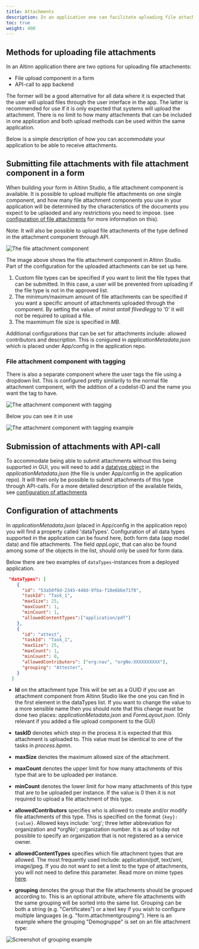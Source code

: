 ```yaml
---
title: Attachments
description: In an application one can facilitate uploading file attachments both via GUI and API.
toc: true
weight: 400
---
```


## Methods for uploading file attachments

In an Altinn application there are two options for uploading file attachments:

- File upload component in a form
- API-call to app backend

The former will be a good alternative for all data where it is expected that the user will upload files through the user interface in the app.
The latter is recommended for use if it is only expected that systems will upload the attachment.
There is no limit to how many attachments that can be included in one application
and both upload methods can be used within the same application.

Below is a simple description of how you can accommodate your application to be able to receive attachments.

## Submitting file attachments with file attachment component in a form

When building your form in Altinn Studio, a file attachment component is available.
It is possible to upload multiple file attachments on one single component, and how many file attachment components
you use in your application will be determined by the characteristics of the documents you expect to be uplaoded
and any restrictions you need to impose.
(see [configuration of file attachments](#submission-of-attachments-with-API-call) for more information on this).

Note: It will also be possible to upload file attachments of the type defined in the attachment component through API.

![The file attachment component](vedleggskom.png "The file attachment component")

The image above shows the file attachment component in Altinn Studio.
Part of the configuration for the uploaded attachments can be set up here.

1. Custom file types can be specified if you want to limit the file types that can be submitted.
In this case, a user will be prevented from uploading if the file type is not in the approved list.
2. The minimum/maximum amount of file attachments can be specified if you want a specific amount of attachments uploaded through the component.
By setting the value of _minst antall filvedlegg_ to '0' it will not be required to upload a file.
3. The maxmimum file size is specified in _MB_.

Additional configurations that can be set for attachments include: allowed contributors and description.
This is conigured in _applicationMetadata.json_ which is placed under App/config in the application repo.

### File attachment component with tagging
There is also a separate component where the user tags the file using a dropdown list.
This is configured pretty similarily to the normal file attachment component, with the addition of a codelist-ID and the name
you want the tag to have.

![The attachment component with tagging](vedleggsmerkekom.png "The attachment component with tagging")


Below you can see it in use

![The attachment component with tagging example](vedleggsmerkekomeks.png "The attachment component with tagging example")

## Submission of attachments with API-call

To accommodate being able to submit attachments without this being supported in GUI,
you will need to add a [datatype object](/technology/architecture/components/application/solution/altinn-platform/storage/#datatype)
in the _applicationMetadata.json_ (the file is under App/config in the application repo).
It will then only be possible to submit attachments of this type through API-calls.
For a more detailed description of the available fields, see
[configuration of attachments](#configuration-of-attachments)

## Configuration of attachments

In _applicationMetadata.json_ (placed in App/config in the application repo) you will find a property called 'dataTypes'.
Configuration of all data types supported in the application can be found here,
both form data (app model data) and file attachments. The field _appLogic_, that can also be found among some of the objects
in the list, should only be used for form data.

Below there are two examples of `dataTypes`-instances from a deployed application.

```json
 "dataTypes": [
    {
      "id": "53a50f0d-2345-448d-9fba-f18e6bbe71f8",
      "taskId": "Task_1",
      "maxSize": 25,
      "maxCount": 1,
      "minCount": 1,
      "allowedContentTypes":["application/pdf"]
    },
    {
      "id": "attest",
      "taskId": "Task_1",
      "maxSize": 25,
      "maxCount": 1,
      "minCount": 0,
      "allowedContributers": ["org:nav", "orgNo:XXXXXXXXXX"],
      "grouping": "Attester",
    }
  ]
```

- **Id** on the attachment type
This will be set as a GUID if you use an attachment component from Altinn Studio like the one you can find in the first element in the dataTypes list.
If you want to change the value to a more sensible name then you should note that this change
must be done two places: _applicationMetadata.json_ and _FormLayout.json_. (Only relevant if you added a file upload component to the GUI)

- **taskID** denotes which step in the process it is expected that this attachment is uploaded to.
This value must be identical to one of the tasks in _process.bpmn_.

- **maxSize** denotes the maximum allowed size of the attachment.

- **maxCount** denotes the upper limit for how many attachments of this type that are to be uploaded per instance.

- **minCount** denotes the lower limit for how many attachments of this type that are to be uploaded per instance.
              If the value is 0 then it is not required to upload a file attachment of this type.

- **allowedContributors** specifies who is allowed to create and/or modify file attachments of this type.
This is specified on the format `{key}:{value}`.
Allowed keys include: 'org'; three letter abbreviation for organization and *orgNo'; organization number.
It is as of today not possible to specify an organization that is not registered as a service owner.

- **allowedContentTypes** specifies which file attachment types that are allowed.
The most frequently used include: application/pdf, text/xml, image/jpeg. If you do not want to set a limit to the type of attachments, you will not need to define this parameter.
Read more on mime types [here](https://developer.mozilla.org/en-US/docs/Web/HTTP/Basics_of_HTTP/MIME_types/Common_types).

- **grouping** denotes the group that the file attachments should be gropued according to.
This is an optional attribute, where file attachments with the same grouping will be sorted into the same list. Grouping can be both a string (e.g. "Certificates") or a text key if you wish to configure multiple languages (e.g. "form.attachmentgrouping"). Here is an example where the grouping "Demogruppe" is set on an file attachment type:

![Screenshot of grouping example](attachment-grouping-demo.png "Grouping example")